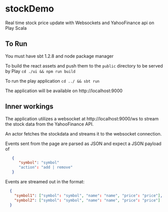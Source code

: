 # stockDemo
Real time stock price update with Websockets and YahooFinance api on Play Scala

## To Run
You must have sbt 1.2.8 and node package manager

To build the react assets and push them to the ```public``` directory to be served by Play
```cd ./ui && npm run build```

To run the play application
```cd ../ && sbt run```

The application will be available on http://localhost:9000

## Inner workings

The application utilizes a websocket at http://localhost:9000/ws to stream the stock data from the YahooFinance API.


An actor fetches the stockdata and streams it to the websocket connection.

Events sent from the page are parsed as JSON and expect a JSON payload of
```json
   {
      "symbol": "symbol"
      "action": "add | remove"
   } 
```
Events are streamed out in the format:

```json
  {
    "symbol1": ["symbol": "symbol", "name": "name", "price": "price"],
    "symbol2": ["symbol": "symbol", "name": "name", "price": "price"]
  }
```
    
